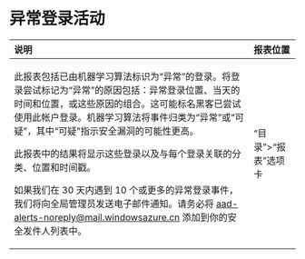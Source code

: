 <properties 
	pageTitle="异常登录活动" 
	description="包括已由我们的机器学习算法确定为异常的登录的报告。" 
	services="active-directory" 
	documentationCenter="" 
	authors="kenhoff" 
	manager="ilanas" 
	editor=""/>

<tags
	ms.service="active-directory"
	ms.date="07/13/2015"
	wacn.date="08/29/2015"/>

# 异常登录活动

| 说明 | 报表位置 |
| :-------------     | :-------        |
| <p>此报表包括已由机器学习算法标识为“异常”的登录。将登录尝试标记为“异常”的原因包括：异常登录位置、当天的时间和位置，或这些原因的组合。这可能标名黑客已尝试使用此帐户登录。机器学习算法将事件归类为“异常”或“可疑”，其中“可疑”指示安全漏洞的可能性更高。</p><p>此报表中的结果将显示这些登录以及与每个登录关联的分类、位置和时间戳。</p><p>如果我们在 30 天内遇到 10 个或更多的异常登录事件，我们将向全局管理员发送电子邮件通知。请务必将 aad-alerts-noreply@mail.windowsazure.cn 添加到你的安全发件人列表中。</p> | “目录”>“报表”选项卡 |

<!---HONumber=67-->